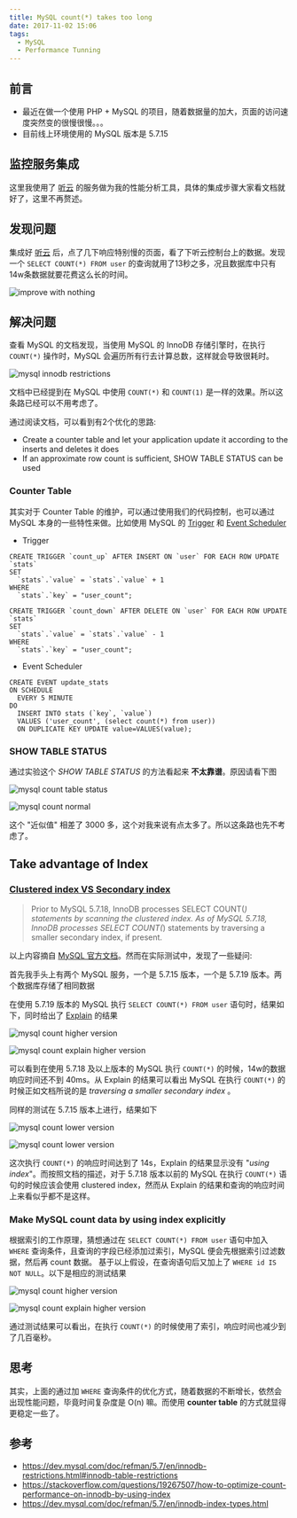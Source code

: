 ```yaml
---
title: MySQL count(*) takes too long
date: 2017-11-02 15:06
tags:
  - MySQL
  - Performance Tunning
---
```


## 前言

- 最近在做一个使用 PHP + MySQL 的项目，随着数据量的加大，页面的访问速度突然变的很慢很慢。。。
- 目前线上环境使用的 MySQL 版本是 5.7.15

## 监控服务集成

这里我使用了 [听云](http://www.tingyun.com/) 的服务做为我的性能分析工具，具体的集成步骤大家看文档就好了，这里不再赘述。

## 发现问题

集成好 [听云](http://www.tingyun.com/) 后，点了几下响应特别慢的页面，看了下听云控制台上的数据。发现一个 `SELECT COUNT(*) FROM user` 的查询就用了13秒之多，况且数据库中只有14w条数据就要花费这么长的时间。

![improve with nothing](/images/mysql-count/mysql_count_result.png)

<!-- more -->

## 解决问题

查看 MySQL 的文档发现，当使用 MySQL 的 InnoDB 存储引擎时，在执行 `COUNT(*)` 操作时，MySQL 会遍历所有行去计算总数，这样就会导致很耗时。

![mysql innodb restrictions](/images/mysql-count/mysql_innodb_restrictions.png)

文档中已经提到在 MySQL 中使用 `COUNT(*)` 和 `COUNT(1)` 是一样的效果。所以这条路已经可以不用考虑了。

通过阅读文档，可以看到有2个优化的思路:

- Create a counter table and let your application update it according to the inserts and deletes it does
- If an approximate row count is sufficient, SHOW TABLE STATUS can be used

### Counter Table

其实对于 Counter Table 的维护，可以通过使用我们的代码控制，也可以通过 MySQL 本身的一些特性来做。比如使用 MySQL 的 [Trigger](https://dev.mysql.com/doc/refman/5.7/en/trigger-syntax.html) 和 [Event Scheduler](https://dev.mysql.com/doc/refman/5.7/en/event-scheduler.html)

- Trigger

```
CREATE TRIGGER `count_up` AFTER INSERT ON `user` FOR EACH ROW UPDATE `stats`
SET
  `stats`.`value` = `stats`.`value` + 1
WHERE
  `stats`.`key` = "user_count";

CREATE TRIGGER `count_down` AFTER DELETE ON `user` FOR EACH ROW UPDATE `stats`
SET
  `stats`.`value` = `stats`.`value` - 1
WHERE
  `stats`.`key` = "user_count";
```

- Event Scheduler

```
CREATE EVENT update_stats
ON SCHEDULE
  EVERY 5 MINUTE
DO
  INSERT INTO stats (`key`, `value`)
  VALUES ('user_count', (select count(*) from user))
  ON DUPLICATE KEY UPDATE value=VALUES(value);
```

### SHOW TABLE STATUS

通过实验这个 *SHOW TABLE STATUS* 的方法看起来 **不太靠谱**。原因请看下图

![mysql count table status](/images/mysql-count/mysql_count_table_status.png)

![mysql count normal](/images/mysql-count/mysql_count_normal.png)

这个 "近似值" 相差了 3000 多，这个对我来说有点太多了。所以这条路也先不考虑了。

## Take advantage of Index

### [Clustered index VS Secondary index](https://dev.mysql.com/doc/refman/5.7/en/innodb-index-types.html)

> Prior to MySQL 5.7.18, InnoDB processes SELECT COUNT(*) statements by scanning the clustered index. As of MySQL 5.7.18, InnoDB processes SELECT COUNT(*) statements by traversing a smaller secondary index, if present.

以上内容摘自 [MySQL 官方文档](https://dev.mysql.com/doc/refman/5.7/en/innodb-restrictions.html#innodb-table-restrictions)。然而在实际测试中，发现了一些疑问:

首先我手头上有两个 MySQL 服务，一个是 5.7.15 版本，一个是 5.7.19 版本。两个数据库存储了相同数据

在使用 5.7.19 版本的 MySQL 执行 `SELECT COUNT(*) FROM user` 语句时，结果如下，同时给出了 [Explain](https://dev.mysql.com/doc/refman/5.7/en/explain.html) 的结果

![mysql count higher version](/images/mysql-count/mysql_count_higher_version.png)

![mysql count explain higher version](/images/mysql-count/mysql_count_explain_higher_version.png)

可以看到在使用 5.7.18 及以上版本的 MySQL 执行 `COUNT(*)` 的时候，14w的数据响应时间还不到 40ms。从 Explain 的结果可以看出 MySQL 在执行 `COUNT(*)` 的时候正如文档所说的是 *traversing a smaller secondary index* 。

同样的测试在 5.7.15 版本上进行，结果如下

![mysql count lower version](/images/mysql-count/mysql_count_lower_version.png)

![mysql count lower version](/images/mysql-count/mysql_count_explain_lower_version.png)

这次执行 `COUNT(*)` 的响应时间达到了 14s，Explain 的结果显示没有 "*using index*"。而按照文档的描述，对于 5.7.18 版本以前的 MySQL 在执行 `COUNT(*)` 语句的时候应该会使用 clustered index，然而从 Explain 的结果和查询的响应时间上来看似乎都不是这样。

### Make MySQL count data by using index explicitly

根据索引的工作原理，猜想通过在 `SELECT COUNT(*) FROM user` 语句中加入 `WHERE` 查询条件，且查询的字段已经添加过索引，MySQL 便会先根据索引过滤数据，然后再 count 数据。
基于以上假设，在查询语句后又加上了 `WHERE id IS NOT NULL`。以下是相应的测试结果

![mysql count higher version](/images/mysql-count/mysql_count_with_where.png)

![mysql count explain higher version](/images/mysql-count/mysql_count_explain_with_where.png)

通过测试结果可以看出，在执行 `COUNT(*)` 的时候使用了索引，响应时间也减少到了几百毫秒。

## 思考

其实，上面的通过加 `WHERE` 查询条件的优化方式，随着数据的不断增长，依然会出现性能问题，毕竟时间复杂度是 O(n) 嘛。而使用 **counter table** 的方式就显得更稳定一些了。

## 参考

- https://dev.mysql.com/doc/refman/5.7/en/innodb-restrictions.html#innodb-table-restrictions
- https://stackoverflow.com/questions/19267507/how-to-optimize-count-performance-on-innodb-by-using-index
- https://dev.mysql.com/doc/refman/5.7/en/innodb-index-types.html
